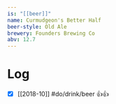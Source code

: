 ```yaml
---
is: "[[beer]]"
name: Curmudgeon's Better Half
beer-style: Old Ale
brewery: Founders Brewing Co
abv: 12.7
---
```

# Log
- [x] [[2018-10]] #do/drink/beer 👍👍
